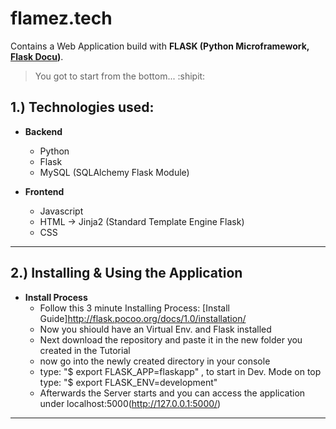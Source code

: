 # flamez.tech
Contains a Web Application build with **FLASK (Python Microframework, [Flask Docu](http://flask.pocoo.org/docs/1.0/))**.
> You got to start from the bottom... :shipit:

1.) Technologies used:
--------------------------------------------------
- **Backend**
  - Python
  - Flask
  - MySQL (SQLAlchemy Flask Module)

- **Frontend**
  - Javascript
  - HTML -> Jinja2 (Standard Template Engine Flask)
  - CSS 
 --------------------------------------------------
 
 2.) Installing & Using the Application
 --------------------------------------------------
- **Install Process**
  - Follow this 3 minute Installing Process: [Install Guide]http://flask.pocoo.org/docs/1.0/installation/
  - Now you shiould have an Virtual Env. and Flask installed
  - Next download the repository and paste it in the new folder you created in the Tutorial
  - now go into the newly created directory in your console 
  - type: "$ export FLASK_APP=flaskapp" , to start in Dev. Mode on top type: "$ export FLASK_ENV=development"
  - Afterwards the Server starts and you can access the application under localhost:5000(http://127.0.0.1:5000/)
 --------------------------------------------------

